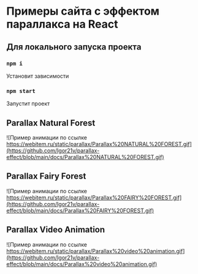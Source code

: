 # Примеры сайта с эффектом параллакса на React

## Для локального запуска проекта

### `npm i`

Установит зависимости

### `npm start`

Запустит проект

## Parallax Natural Forest

![Пример анимации по ссылке https://webitem.ru/static/parallax/Parallax%20NATURAL%20FOREST.gif](https://github.com/Igor21v/parallax-effect/blob/main/docs/Parallax%20NATURAL%20FOREST.gif)

## Parallax Fairy Forest

![Пример анимации по ссылке https://webitem.ru/static/parallax/Parallax%20FAIRY%20FOREST.gif](https://github.com/Igor21v/parallax-effect/blob/main/docs/Parallax%20FAIRY%20FOREST.gif)

## Parallax Video Animation

![Пример анимации по ссылке https://webitem.ru/static/parallax/Parallax%20video%20animation.gif](https://github.com/Igor21v/parallax-effect/blob/main/docs/Parallax%20video%20animation.gif)
